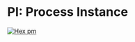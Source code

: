 # PI: Process Instance

[![Hex pm](http://img.shields.io/hexpm/v/pi.svg?style=flat)](https://hex.pm/packages/pi)
